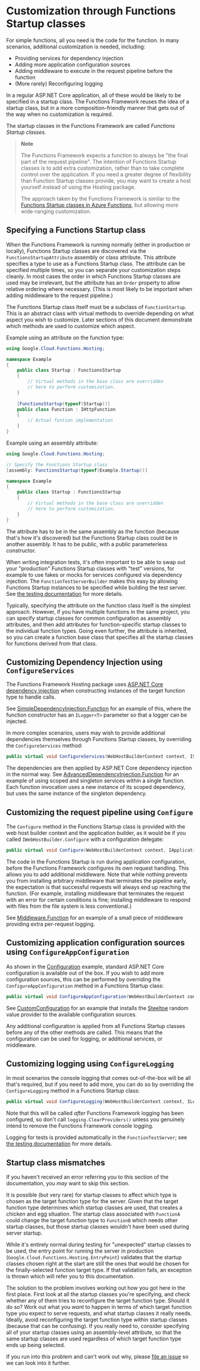 # Customization through Functions Startup classes

For simple functions, all you need is the code for the function. In
many scenarios, additional customization is needed, including:

- Providing services for dependency injection
- Adding more application configuration sources
- Adding middleware to execute in the request pipeline before the
  function
- (More rarely) Reconfiguring logging

In a regular ASP.NET Core application, all of these would be likely
to be specified in a startup class. The Functions Framework reuses
the idea of a startup class, but in a more composition-friendly
manner that gets out of the way when no customization is required.

The startup classes in the Functions Framework are called *Functions
Startup classes*.

> **Note**
>
> The Functions Framework expects a function to always be "the final
> part of the request pipeline". The intention of Functions Startup
> classes is to add extra customization, rather than to take
> complete control over the application. If you need a greater
> degree of flexibility than Function Startup classes provide,
> you may want to create a host yourself instead of using the Hosting
> package.
>
> The approach taken by the Functions Framework is similar to the
> [Functions Startup classes in Azure
> Functions](https://docs.microsoft.com/en-us/azure/azure-functions/functions-dotnet-dependency-injection),
> but allowing more wide-ranging customization.

## Specifying a Functions Startup class

When the Functions Framework is running normally (either in
production or locally), Functions Startup classes are discovered via
the `FunctionsStartupAttribute` assembly or class attribute. This attribute
specifies a type to use as a Functions Startup class. The attribute
can be specified multiple times, so you can separate your
customization steps cleanly. In most cases the order in which
Functions Startup classes are used may be irrelevant, but the
attribute has an `Order` property to allow relative ordering where
necessary. (This is most likely to be important when adding
middleware to the request pipeline.)

The Functions Startup class itself must be a subclass of
`FunctionStartup`. This is an abstract class with virtual methods to
override depending on what aspect you wish to customize. Later
sections of this document demonstrate which methods are used to
customize which aspect.

Example using an attribute on the function type:

```csharp
using Google.Cloud.Functions.Hosting;

namespace Example
{
    public class Startup : FunctionsStartup
    {
        // Virtual methods in the base class are overridden
        // here to perform customization.
    }
    
    [FunctionsStartup(typeof(Startup))]
    public class Function : IHttpFunction
    {
        // Actual funtion implementation
    }
}
```

Example using an assembly attribute:

```csharp
using Google.Cloud.Functions.Hosting;

// Specify the Functions Startup class
[assembly: FunctionsStartup(typeof(Example.Startup))]

namespace Example
{
    public class Startup : FunctionsStartup
    {
        // Virtual methods in the base class are overridden
        // here to perform customization.
    }
}
```

The attribute has to be in the same assembly as the function
(because that's how it's discovered) but the Functions Startup class
could be in another assembly. It has to be public, with a public
parameterless constructor.

When writing integration tests, it's often important to be able to
swap out your "production" Functions Startup classes with "test"
versions, for example to use fakes or mocks for services configured
via dependency injection. The `FunctionTestServerBuilder` makes this
easy by allowing Functions Startup instances to be specified while
building the test server. See [the testing
documentation](testing.md) for more details.

Typically, specifying the attribute on the function class itself is
the simplest approach. However, if you have multiple functions in
the same project, you can specify startup classes for common
configuration as assembly attributes, and then add attributes for
function-specific startup classes to the individual function types.
Going even further, the attribute is inherited, so you can create a
function base class that specifies all the startup classes for
functions derived from that class.

## Customizing Dependency Injection using `ConfigureServices`

The Functions Framework Hosting package uses [ASP.NET Core dependency
injection](https://docs.microsoft.com/en-us/aspnet/core/fundamentals/dependency-injection)
when constructing instances of the target function type to handle
calls.

See [SimpleDependencyInjection.Function](../examples/Google.Cloud.Functions.Examples.SimpleDependencyInjection/Function.cs)
for an example of this, where the function constructor has an
`ILogger<T>` parameter so that a logger can be injected.

In more complex scenarios, users may wish to provide additional
dependencies themselves through Functions Startup classes, by
overriding the `ConfigureServices` method:

```csharp
public virtual void ConfigureServices(WebHostBuilderContext context, IServiceCollection services)
```

The dependencies are then applied by ASP.NET Core dependency
injection in the normal way. See
[AdvancedDependencyInjection.Function](../examples/Google.Cloud.Functions.Examples.AdvancedDependencyInjection/Function.cs)
for an example of using scoped and singleton services within a single function. Each function invocation uses
a new instance of its scoped dependency, but uses the same instance of the singleton dependency.

## Customizing the request pipeline using `Configure`

The `Configure` method in the Functions Startup class is provided
with the web host builder context and the application builder, as it
would be if you called `IWebHostBuilder.Configure` with a
configuration delegate:

```csharp
public virtual void Configure(WebHostBuilderContext context, IApplicationBuilder app)
```

The code in the Functions Startup is run during application
configuration, before the Functions Framework configures its
own request handling. This allows you to add additional middleware.
Note that while nothing prevents you from installing arbitrary
middleware that terminates the pipeline early, the expectation is
that successful requests will always end up reaching the function.
(For example, installing middleware that terminates the request with
an error for certain conditions is fine; installing middleware to
respond with files from the file system is less conventional.)

See [Middleware.Function](../examples/Google.Cloud.Functions.Examples.Middleware/Function.cs)
for an example of a small piece of middleware providing extra per-request logging.

## Customizing application configuration sources using `ConfigureAppConfiguration`

As shown in the
[Configuration](../examples/Google.Cloud.Functions.Examples.Configuration)
example, standard ASP.NET Core configuration is available out of the
box. If you wish to add more configuration sources, this can be
performed by overriding the `ConfigureAppConfiguration` method in a Functions Startup class:

```csharp
public virtual void ConfigureAppConfiguration(WebHostBuilderContext context, IConfigurationBuilder configuration)
```

See [CustomConfiguration](../examples/Google.Cloud.Functions.Examples.CustomConfiguration/Function.cs)
for an example that installs the [Steeltoe](https://steeltoe.io/)
random value provider to the available configuration sources.

Any additional configuration is applied from all Functions Startup
classes before any of the other methods are called. This means that
the configuration can be used for logging, or additional services,
or middleware.

## Customizing logging using `ConfigureLogging`

In most scenarios the console logging that comes out-of-the-box will
be all that's required, but if you need to add more, you can do so
by overriding the `ConfigureLogging` method in a Functions Startup
class:

```csharp
public virtual void ConfigureLogging(WebHostBuilderContext context, ILoggingBuilder logging)
```

Note that this will be called *after* Functions Framework logging
has been configured, so don't call `logging.ClearProviders()` unless
you genuinely intend to remove the Functions Framework console logging.

Logging for tests is provided automatically in the `FunctionTestServer`; see [the testing
documentation](testing.md) for more details.

## Startup class mismatches

If you haven't received an error referring you to this section of
the documentation, you *may* want to skip this section.

It is possible (but very rare) for startup classes to affect which
type is chosen as the target function type for the server. Given
that the target function type determines which startup classes are
used, that creates a chicken and egg situation. The startup class
associated with `FunctionA` could change the target function type to
`FunctionB` which needs other startup classes, but those startup
classes wouldn't have been used during server startup.

While it's entirely normal during testing for "unexpected" startup
classes to be used, the entry point for running the server in
production (`Google.Cloud.Functions.Hosting.EntryPoint`) validates
that the startup classes chosen right at the start are still the
ones that would be chosen for the finally-selected function target
type. If that validation fails, an exception is thrown which will
refer you to this documentation.

The solution to the problem involves working out how you got here in
the first place. First look at all the startup classes you're
specifying, and check whether any of them tries to reconfigure the
target function type. Should it do so? Work out what you *want* to
happen in terms of which target function type you expect to serve
requests, and what startup classes it really needs. Ideally, avoid
reconfiguring the target function type within startup classes
(because that can be confusing). If you really need to, consider
specifying all of your startup classes using an assembly-level
attribute, so that the same startup classes are used regardless of
which target function type ends up being selected.

If you run into this problem and can't work out why, please [file an
issue](https://github.com/GoogleCloudPlatform/functions-framework-dotnet/issues/new)
so we can look into it further.
